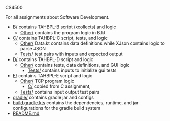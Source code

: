 CS4500

For all assignments about Software Development.

* [B/](./B) contains TAHBPL-B script (xcollects) and logic
  * [Other/](./B/Other) contains the program logic in B.kt
* [C/](./C) contains TAHBPL-C script, tests, and logic
  * [Other/](./C/Other) Data.kt contains data definitions while XJson contains logic to parse JSON
  * [Tests/](./C/Tests) test pairs with inputs and expected output
* [D/](./D) contains TAHBPL-D script and logic
  * [Other/](./D/Other)  contains tests, data definitions, and GUI logic 
    * [Tests/](./D/Other/Tests) contains inputs to initialize gui tests
* [E/](./E) contains TAHBPL-E script and logic 
  * [Other/](./E/Other) TCP program logic
    * [C/](./E/Other/C) copied from C assignment, 
  * [Tests/](./E/Tests) contains input output test pairs
* [gradle/](./gradle) contains gradle jar and configs
* [build.gradle.kts](./build.gradle.kts) contains the dependencies, runtime, and jar configurations for the gradle build system
* [README.md](./README.md)
